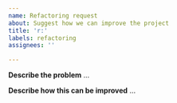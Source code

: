 ```yaml
---
name: Refactoring request
about: Suggest how we can improve the project
title: 'r:'
labels: refactoring
assignees: ''

---
```


**Describe the problem**
...

**Describe how this can be improved**
...
